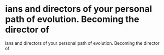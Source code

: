 # ians and directors of your personal path of evolution. Becoming the director of

ians and directors of your personal path of evolution. Becoming the director of